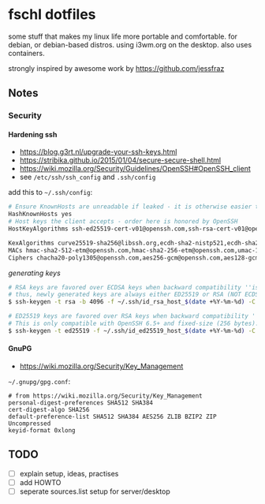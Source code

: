 # fschl dotfiles

some stuff that makes my linux life more portable and comfortable.
for debian, or debian-based distros. using i3wm.org on the desktop.
also uses containers.

strongly inspired by awesome work by https://github.com/jessfraz

## Notes


### Security

#### Hardening ssh

- https://blog.g3rt.nl/upgrade-your-ssh-keys.html
- https://stribika.github.io/2015/01/04/secure-secure-shell.html
- https://wiki.mozilla.org/Security/Guidelines/OpenSSH#OpenSSH_client
- see `/etc/ssh/ssh_config` and `.ssh/config`

add this to `~/.ssh/config`:

```bash
# Ensure KnownHosts are unreadable if leaked - it is otherwise easier to know which hosts your keys have access to.
HashKnownHosts yes
# Host keys the client accepts - order here is honored by OpenSSH
HostKeyAlgorithms ssh-ed25519-cert-v01@openssh.com,ssh-rsa-cert-v01@openssh.com,ssh-ed25519,ssh-rsa,ecdsa-sha2-nistp521-cert-v01@openssh.com,ecdsa-sha2-nistp384-cert-v01@openssh.com,ecdsa-sha2-nistp256-cert-v01@openssh.com,ecdsa-sha2-nistp521,ecdsa-sha2-nistp384,ecdsa-sha2-nistp256

KexAlgorithms curve25519-sha256@libssh.org,ecdh-sha2-nistp521,ecdh-sha2-nistp384,ecdh-sha2-nistp256,diffie-hellman-group-exchange-sha256
MACs hmac-sha2-512-etm@openssh.com,hmac-sha2-256-etm@openssh.com,umac-128-etm@openssh.com,hmac-sha2-512,hmac-sha2-256,umac-128@openssh.com
Ciphers chacha20-poly1305@openssh.com,aes256-gcm@openssh.com,aes128-gcm@openssh.com,aes256-ctr,aes192-ctr,aes128-ctr
```

*generating keys*

```bash
# RSA keys are favored over ECDSA keys when backward compatibility ''is required'',
# thus, newly generated keys are always either ED25519 or RSA (NOT ECDSA or DSA).
$ ssh-keygen -t rsa -b 4096 -f ~/.ssh/id_rsa_host_$(date +%Y-%m-%d) -C "Key to HOST for user-xyz"

# ED25519 keys are favored over RSA keys when backward compatibility ''is not required''.
# This is only compatible with OpenSSH 6.5+ and fixed-size (256 bytes).
$ ssh-keygen -t ed25519 -f ~/.ssh/id_ed25519_host_$(date +%Y-%m-%d) -C "Key to HOST for user-xyz"
```

#### GnuPG

- https://wiki.mozilla.org/Security/Key_Management

`~/.gnupg/gpg.conf`:

```
# from https://wiki.mozilla.org/Security/Key_Management
personal-digest-preferences SHA512 SHA384
cert-digest-algo SHA256
default-preference-list SHA512 SHA384 AES256 ZLIB BZIP2 ZIP Uncompressed
keyid-format 0xlong
```

## TODO

- [ ] explain setup, ideas, practises
- [ ] add HOWTO
- [ ] seperate sources.list setup for server/desktop
